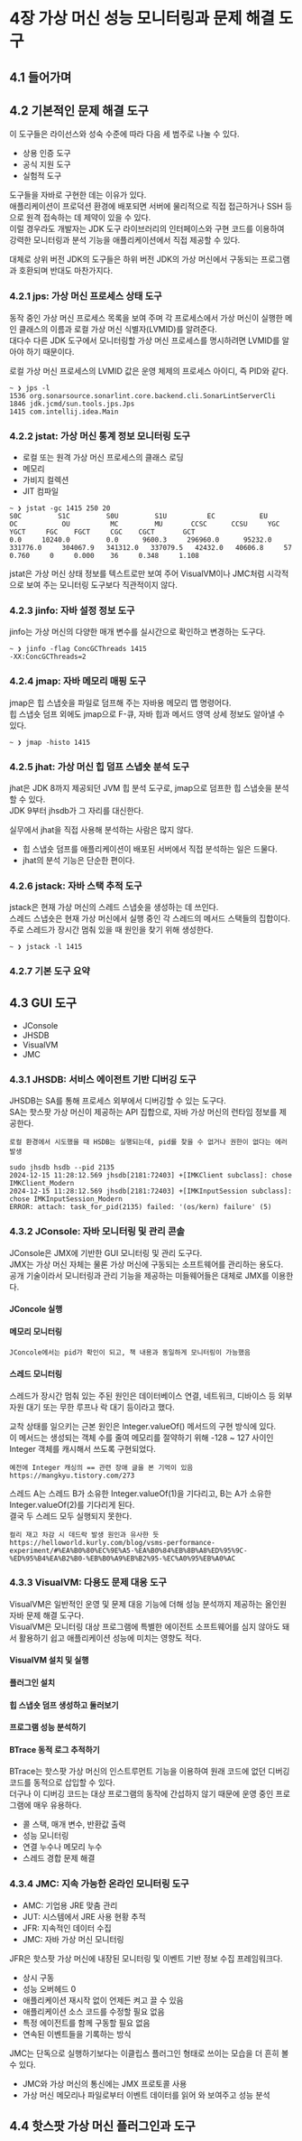 # 4장 가상 머신 성능 모니터링과 문제 해결 도구

## 4.1 들어가며

## 4.2 기본적인 문제 해결 도구

이 도구들은 라이선스와 성숙 수준에 따라 다음 세 범주로 나눌 수 있다.  
- 상용 인증 도구
- 공식 지원 도구
- 실험적 도구

도구들을 자바로 구현한 데는 이유가 있다.  
애플리케이션이 프로덕션 환경에 배포되면 서버에 물리적으로 직접 접근하거나 SSH 등으로 원격 접속하는 데 제약이 있을 수 있다.  
이럴 경우라도 개발자는 JDK 도구 라이브러리의 인터페이스와 구현 코드를 이용하여 강력한 모니터링과 분석 기능을 애플리케이션에서 직접 제공할 수 있다.  

대체로 상위 버전 JDK의 도구들은 하위 버전 JDK의 가상 머신에서 구동되는 프로그램과 호환되며 반대도 마찬가지다.  

### 4.2.1 jps: 가상 머신 프로세스 상태 도구

동작 중인 가상 머신 프로세스 목록을 보여 주며 각 프로세스에서 가상 머신이 실행한 메인 클래스의 이름과 로컬 가상 머신 식별자(LVMID)를 알려준다.  
대다수 다른 JDK 도구에서 모니터링할 가상 머신 프로세스를 명시하려면 LVMID를 알아야 하기 때문이다.  

로컬 가상 머신 프로세스의 LVMID 값은 운영 체제의 프로세스 아이디, 즉 PID와 같다.  

```
~ ❯ jps -l
1536 org.sonarsource.sonarlint.core.backend.cli.SonarLintServerCli
1846 jdk.jcmd/sun.tools.jps.Jps
1415 com.intellij.idea.Main
```

### 4.2.2 jstat: 가상 머신 통계 정보 모니터링 도구

- 로컬 또는 원격 가상 머신 프로세스의 클래스 로딩
- 메모리
- 가비지 컬렉션
- JIT 컴파일

```
~ ❯ jstat -gc 1415 250 20    
S0C         S1C         S0U         S1U          EC           EU           OC           OU          MC         MU       CCSC      CCSU     YGC     YGCT     FGC    FGCT     CGC    CGCT       GCT
0.0     10240.0         0.0      9600.3     296960.0      95232.0     331776.0     304067.9   341312.0   337079.5   42432.0   40606.8     57     0.760     0     0.000    36     0.348     1.108
```

jstat은 가상 머신 상태 정보를 텍스트로만 보여 주어 VisualVM이나 JMC처럼 시각적으로 보여 주는 모니터링 도구보다 직관적이지 않다.  

### 4.2.3 jinfo: 자바 설정 정보 도구

jinfo는 가상 머신의 다양한 매개 변수를 실시간으로 확인하고 변경하는 도구다.  

```
~ ❯ jinfo -flag ConcGCThreads 1415
-XX:ConcGCThreads=2
```

### 4.2.4 jmap: 자바 메모리 매핑 도구

jmap은 힙 스냅숏을 파일로 덤프해 주는 자바용 메모리 맵 명령어다.  
힙 스냅숏 덤프 외에도 jmap으로 F-큐, 자바 힙과 메서드 영역 상세 정보도 알아낼 수 있다.  

```
~ ❯ jmap -histo 1415
```

### 4.2.5 jhat: 가상 머신 힙 덤프 스냅숏 분석 도구

jhat은 JDK 8까지 제공되던 JVM 힙 분석 도구로, jmap으로 덤프한 힙 스냅숏을 분석할 수 있다.  
JDK 9부터 jhsdb가 그 자리를 대신한다.  

실무에서 jhat을 직접 사용해 분석하는 사람은 많지 않다.  
- 힙 스냅숏 덤프를 애플리케이션이 배포된 서버에서 직접 분석하는 일은 드물다.
- jhat의 분석 기능은 단순한 편이다.  

### 4.2.6 jstack: 자바 스택 추적 도구

jstack은 현재 가상 머신의 스레드 스냅숏을 생성하는 데 쓰인다.  
스레드 스냅숏은 현재 가상 머신에서 실행 중인 각 스레드의 메서드 스택들의 집합이다.  
주로 스레드가 장시간 멈춰 있을 때 원인을 찾기 위해 생성한다.  

```
~ ❯ jstack -l 1415
```

### 4.2.7 기본 도구 요약


## 4.3 GUI 도구

- JConsole
- JHSDB
- VisualVM
- JMC

### 4.3.1 JHSDB: 서비스 에이전트 기반 디버깅 도구

JHSDB는 SA를 통해 프로세스 외부에서 디버깅할 수 있는 도구다.  
SA는 핫스팟 가상 머신이 제공하는 API 집합으로, 자바 가상 머신의 런타임 정보를 제공한다.  

```
로컬 환경에서 시도했을 때 HSDB는 실행되는데, pid를 찾을 수 없거나 권한이 없다는 에러 발생

sudo jhsdb hsdb --pid 2135
2024-12-15 11:28:12.569 jhsdb[2181:72403] +[IMKClient subclass]: chose IMKClient_Modern
2024-12-15 11:28:12.569 jhsdb[2181:72403] +[IMKInputSession subclass]: chose IMKInputSession_Modern
ERROR: attach: task_for_pid(2135) failed: '(os/kern) failure' (5)
```

### 4.3.2 JConsole: 자바 모니터링 및 관리 콘솔

JConsole은 JMX에 기반한 GUI 모니터링 및 관리 도구다.  
JMX는 가상 머신 자체는 물론 가상 머신에 구동되는 소프트웨어를 관리하는 용도다.  
공개 기술이라서 모니터링과 관리 기능을 제공하는 미들웨어들은 대체로 JMX를 이용한다.  

#### JConcole 실행

#### 메모리 모니터링

```
JConcole에서는 pid가 확인이 되고, 책 내용과 동일하게 모니터링이 가능했음  
```

#### 스레드 모니터링

스레드가 장시간 멈춰 있는 주된 원인은 데이터베이스 연결, 네트워크, 디바이스 등 외부 자원 대기 또는 무한 루프나 락 대기 등이라고 했다.  

교착 상태를 일으키는 근본 원인은 Integer.valueOf() 메서드의 구현 방식에 있다.  
이 메서드는 생성되는 객체 수를 줄여 메모리를 절약하기 위해 -128 ~ 127 사이인 Integer 객체를 캐시해서 쓰도록 구현되었다.  

```
예전에 Integer 캐싱의 == 관련 장애 글을 본 기억이 있음  
https://mangkyu.tistory.com/273  
```

스레드 A는 스레드 B가 소유한 Integer.valueOf(1)을 기다리고, B는 A가 소유한 Integer.valueOf(2)를 기다리게 된다.  
결국 두 스레드 모두 실행되지 못한다.  

```
컬리 재고 차감 시 데드락 발생 원인과 유사한 듯  
https://helloworld.kurly.com/blog/vsms-performance-experiment/#%EA%B0%80%EC%9E%A5-%EA%B0%84%EB%8B%A8%ED%95%9C-%ED%95%B4%EA%B2%B0-%EB%B0%A9%EB%B2%95-%EC%A0%95%EB%A0%AC
```


### 4.3.3 VisualVM: 다용도 문제 대응 도구

VisualVM은 일반적인 운영 및 문제 대응 기능에 더해 성능 분석까지 제공하는 올인원 자바 문제 해결 도구다.  
VisualVM은 모니터링 대상 프로그램에 특별한 에이전트 소프트웨어를 심지 않아도 돼서 활용하기 쉽고 애플리케이션 성능에 미치는 영향도 적다.  

#### VisualVM 설치 및 실행

#### 플러그인 설치

#### 힙 스냅숏 덤프 생성하고 둘러보기

#### 프로그램 성능 분석하기

#### BTrace 동적 로그 추적하기

BTrace는 핫스팟 가상 머신의 인스트루먼트 기능을 이용하여 원래 코드에 없던 디버깅 코드를 동적으로 삽입할 수 있다.  
더구나 이 디버깅 코드는 대상 프로그램의 동작에 간섭하지 않기 때문에 운영 중인 프로그램에 매우 유용하다.  

- 콜 스택, 매개 변수, 반환값 출력
- 성능 모니터링
- 연결 누수나 메모리 누수
- 스레드 경합 문제 해결

### 4.3.4 JMC: 지속 가능한 온라인 모니터링 도구

- AMC: 기업용 JRE 맞춤 관리
- JUT: 시스템에서 JRE 사용 현황 추적
- JFR: 지속적인 데이터 수집
- JMC: 자바 가상 머신 모니터링

JFR은 핫스팟 가상 머신에 내장된 모니터링 및 이벤트 기반 정보 수집 프레임워크다.  
- 상시 구동
- 성능 오버헤드 0
- 애플리케이션 재시작 없이 언제든 켜고 끌 수 있음
- 애플리케이션 소스 코드를 수정할 필요 없음
- 특정 에이전트를 함께 구동할 필요 없음
- 연속된 이벤트들을 기록하는 방식

JMC는 단독으로 실행하기보다는 이클립스 플러그인 형태로 쓰이는 모습을 더 흔히 볼 수 있다.  
- JMC와 가상 머신의 통신에는 JMX 프로토콜 사용
- 가상 머신 메모리나 파일로부터 이벤트 데이터를 읽어 와 보여주고 성능 분석


## 4.4 핫스팟 가상 머신 플러그인과 도구



